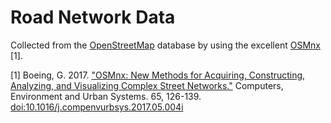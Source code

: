 # Road Network Data

Collected from the [OpenStreetMap](https://www.openstreetmap.org/) database by using the excellent [OSMnx](https://github.com/gboeing/osmnx) [1].


[1] Boeing, G. 2017. ["OSMnx: New Methods for Acquiring, Constructing, Analyzing, and Visualizing Complex Street Networks."](https://geoffboeing.com/publications/osmnx-complex-street-networks/) Computers, Environment and Urban Systems. 65, 126-139. [doi:10.1016/j.compenvurbsys.2017.05.004i](https://doi.org/10.1016/j.compenvurbsys.2017.05.004)
